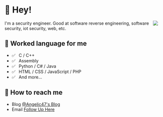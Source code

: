# 👋 Hey!

<img align="right" src="https://github-readme-stats.vercel.app/api?username=Angelic47&show_icons=true&title_color=ff2686&icon_color=ff2686&text_color=403339&bg_color=ffffff&hide_title=false" />

I'm a security engineer. Good at software reverse engineering, software security, iot security, web, etc.

## 💬 Worked language for me

- ✅ ⁠ ⁢⁣⁡⁠ ⁢⁣⁡C / C++ 
- ✅ ⁠ ⁢⁣⁡⁠ ⁢⁣⁡Assembly
- ✅ ⁠ ⁢⁣⁡⁠ ⁢⁣⁡Python / C# / Java
- ✅ ⁠ ⁢⁣⁡⁠ ⁢⁣⁡HTML / CSS / JavaScript / PHP
- ✅ ⁠ ⁢⁣⁡⁠ ⁢⁣⁡And more...

## 📮 How to reach me

- Blog [@Angelic47's Blog](https://www.angelic47.com)
- Email [Follow Up Here](mailto:admin@angelic47.com)

